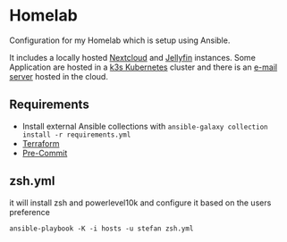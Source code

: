 # Homelab

Configuration for my Homelab which is setup using Ansible.

It includes a locally hosted [Nextcloud](./nextcloud) and [Jellyfin](./jellyfin) instances.
Some Application are hosted in a [k3s Kubernetes](./k3s) cluster and there is an [e-mail server](./cloud) hosted in the cloud.



## Requirements

- Install external Ansible collections with `ansible-galaxy collection install -r requirements.yml`
- [Terraform](https://learn.hashicorp.com/tutorials/terraform/install-cli)
- [Pre-Commit](https://pre-commit.com/)

## zsh.yml

it will install zsh and powerlevel10k and configure it based on the users preference
```
ansible-playbook -K -i hosts -u stefan zsh.yml
```
